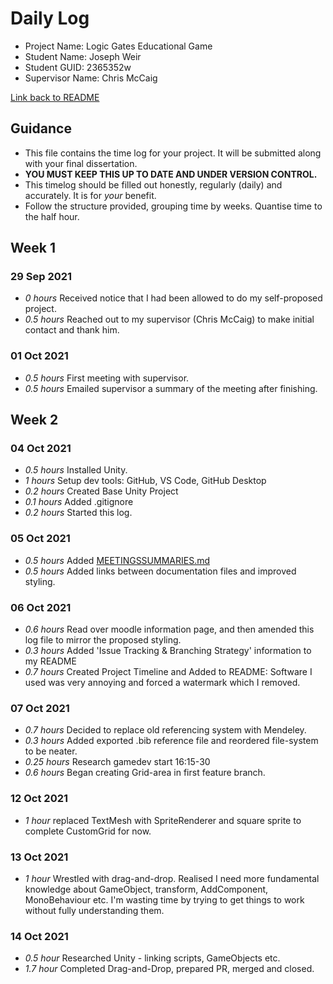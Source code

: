 # Daily Log

* Project Name: Logic Gates Educational Game
* Student Name: Joseph Weir
* Student GUID: 2365352w
* Supervisor Name: Chris McCaig

[Link back to README](../README.md)

## Guidance

* This file contains the time log for your project. It will be submitted along with your final dissertation.
* **YOU MUST KEEP THIS UP TO DATE AND UNDER VERSION CONTROL.**
* This timelog should be filled out honestly, regularly (daily) and accurately. It is for *your* benefit.
* Follow the structure provided, grouping time by weeks.  Quantise time to the half hour.

## Week 1

### 29 Sep 2021

* *0 hours* Received notice that I had been allowed to do my self-proposed project.
* *0.5 hours* Reached out to my supervisor (Chris McCaig) to make initial contact and thank him.

### 01 Oct 2021

* *0.5 hours* First meeting with supervisor.
* *0.5 hours* Emailed supervisor a summary of the meeting after finishing.

## Week 2

### 04 Oct 2021

* *0.5 hours* Installed Unity.
* *1 hours* Setup dev tools: GitHub, VS Code, GitHub Desktop
* *0.2 hours* Created Base Unity Project
* *0.1 hours* Added .gitignore
* *0.2 hours* Started this log.

### 05 Oct 2021

* *0.5 hours* Added [MEETINGSSUMMARIES.md](MEETINGSSUMMARIES.md)
* *0.5 hours* Added links between documentation files and improved styling.

### 06 Oct 2021

* *0.6 hours* Read over moodle information page, and then amended this log file to mirror the proposed styling.
* *0.3 hours* Added 'Issue Tracking & Branching Strategy' information to my README
* *0.7 hours* Created Project Timeline and Added to README: Software I used was very annoying and forced a watermark which I removed.

### 07 Oct 2021

* *0.7 hours* Decided to replace old referencing system with Mendeley.
* *0.3 hours* Added exported .bib reference file and reordered file-system to be neater.
* *0.25 hours* Research gamedev start 16:15-30
* *0.6 hours* Began creating Grid-area in first feature branch.

### 12 Oct 2021

* *1 hour* replaced TextMesh with SpriteRenderer and square sprite to complete CustomGrid for now.

### 13 Oct 2021

* *1 hour* Wrestled with drag-and-drop. Realised I need more fundamental knowledge about GameObject, transform, AddComponent, MonoBehaviour etc. I'm wasting time by trying to get things to work without fully understanding them.

### 14 Oct 2021

* *0.5 hour* Researched Unity - linking scripts, GameObjects etc.
* *1.7 hour* Completed Drag-and-Drop, prepared PR, merged and closed.